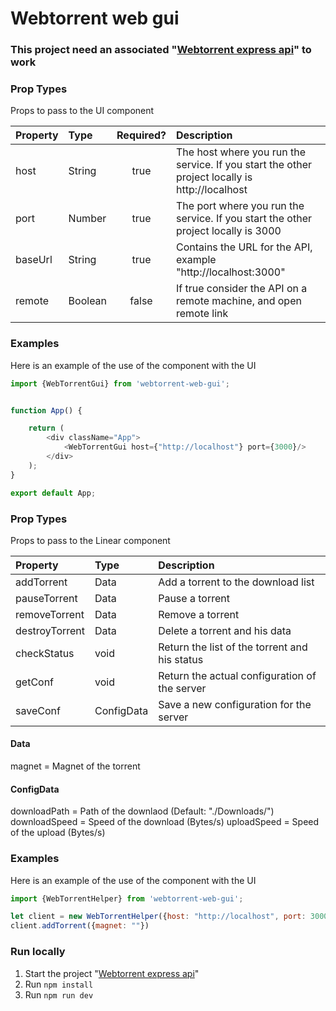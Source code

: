 # Webtorrent web gui

### This project need an associated "[Webtorrent express api](https://gitlab.com/tndsite/webtorrent-express-api)" to work

### Prop Types
Props to pass to the UI component

| Property | Type    | Required? | Description                                                                                    |
|:---------|:--------|:---------:|:-----------------------------------------------------------------------------------------------|
| host     | String  |   true    | The host where you run the service. If you start the other project locally is http://localhost |
| port     | Number  |   true    | The port where you run the service. If you start the other project locally is 3000             |
| baseUrl  | String  |   true    | Contains the URL for the API, example "http://localhost:3000"                                  |
| remote   | Boolean |   false   | If true consider the API on a remote machine, and open remote link                             |

### Examples

Here is an example of the use of the component with the UI

```javascript
import {WebTorrentGui} from 'webtorrent-web-gui';


function App() {

    return (
        <div className="App">
            <WebTorrentGui host={"http://localhost"} port={3000}/>
        </div>
    );
}

export default App;
```

### Prop Types

Props to pass to the Linear component

| Property       | Type       | Description                                   |
|:---------------|:-----------|:----------------------------------------------|
| addTorrent     | Data       | Add a torrent to the download list            |
| pauseTorrent   | Data       | Pause a torrent                               |
| removeTorrent  | Data       | Remove a torrent                              |
| destroyTorrent | Data       | Delete a torrent and his data                 |
| checkStatus    | void       | Return the list of the torrent and his status |
| getConf        | void       | Return the actual configuration of the server |
| saveConf       | ConfigData | Save a new configuration for the server       |

#### Data

magnet = Magnet of the torrent

#### ConfigData

downloadPath = Path of the downlaod (Default: "./Downloads/")
downloadSpeed = Speed of the download (Bytes/s)
uploadSpeed = Speed of the upload (Bytes/s)

### Examples

Here is an example of the use of the component with the UI

```javascript
import {WebTorrentHelper} from 'webtorrent-web-gui';

let client = new WebTorrentHelper({host: "http://localhost", port: 3000})
client.addTorrent({magnet: ""})
```

### Run locally

1. Start the project "[Webtorrent express api](https://gitlab.com/tndsite/webtorrent-express-api)"
2. Run ```npm install```
3. Run ```npm run dev```

